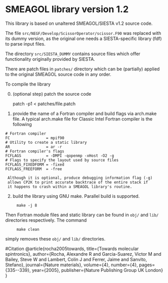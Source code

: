 
# SMEAGOL library version 1.2

This library is based on unaltered SMEAGOL/SIESTA v1.2 source code.

The file `src/NEGF/Develop/ScissorOperator/scissor.F90` was replaced with
its dummy version, as the original one needs a SIESTA-specific library
(fdf) to parse input files.

The directory `src/SIESTA_DUMMY` contains source files which offer
functionality originally provided by SIESTA.

There are patch files in `patches/` directory which can be (partially)
applied to the original SMEAGOL source code in any order.

To compile the library

  0. (optional step) patch the source code

     patch -p1 < patches/file.patch

  1. provide the name of a Fortran compiler and build flags via arch.make file.
     A typical arch.make file for Classic Intel Fortran compiler is the following

```
# Fortran compiler
FC                = mpif90
# Utility to create a static library
AR                = ar -r
# Fortran compiler's flags
FCFLAGS           = -DMPI -qopenmp -xHost -O2 -g
# Flags to specify the layout used by source files
FCFLAGS_FIXEDFORM = -fixed
FCFLAGS_FREEFORM  = -free
```

     Although it is optional, produce debugging information flag (-g)
     allows CP2K to print accurate backtrace of the entire stack if
     it happens to crash within a SMEAGOL library's routine.
     
  2. build the library using GNU make. Parallel build is supported.
```
     make -j 8
```
Then Fortran module files and static library can be found in `obj/` and `lib/`
directories respectively. The command
```
     make clean
```
simply removes these `obj/` and `lib/` directories.

#Citation
@article{rocha2005towards,
  title={Towards molecular spintronics},
  author={Rocha, Alexandre R and Garcia-Suarez, Victor M and Bailey, Steve W and Lambert, Colin J and Ferrer, Jaime and Sanvito, Stefano},
  journal={Nature materials},
  volume={4},
  number={4},
  pages={335--339},
  year={2005},
  publisher={Nature Publishing Group UK London}
}

